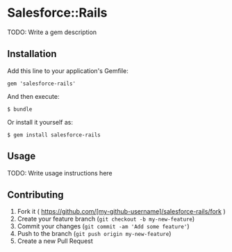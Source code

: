 # Salesforce::Rails

TODO: Write a gem description

## Installation

Add this line to your application's Gemfile:

    gem 'salesforce-rails'

And then execute:

    $ bundle

Or install it yourself as:

    $ gem install salesforce-rails

## Usage

TODO: Write usage instructions here

## Contributing

1. Fork it ( https://github.com/[my-github-username]/salesforce-rails/fork )
2. Create your feature branch (`git checkout -b my-new-feature`)
3. Commit your changes (`git commit -am 'Add some feature'`)
4. Push to the branch (`git push origin my-new-feature`)
5. Create a new Pull Request

